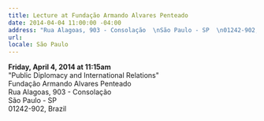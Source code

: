 ```yaml
---
title: Lecture at Fundação Armando Alvares Penteado
date: 2014-04-04 11:00:00 -04:00
address: "Rua Alagoas, 903 - Consolação  \nSão Paulo - SP  \n01242-902, Brazil  "
url: 
locale: São Paulo
---
```


**Friday, April 4, 2014 at 11:15am**  
"Public Diplomacy and International Relations"  
Fundação Armando Alvares Penteado  
Rua Alagoas, 903 - Consolação  
São Paulo - SP  
01242-902, Brazil  
